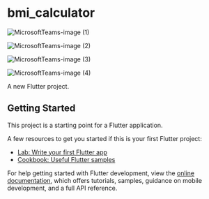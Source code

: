 # bmi_calculator
![MicrosoftTeams-image (1)](https://user-images.githubusercontent.com/91416868/201274841-06b6f1dd-7de9-4c77-b825-d3e648ac3302.png)


![MicrosoftTeams-image (2)](https://user-images.githubusercontent.com/91416868/201274881-3608e06d-add2-410f-9e6c-86533eb0c443.png)


![MicrosoftTeams-image (3)](https://user-images.githubusercontent.com/91416868/201274923-045a9947-2588-4e52-828f-75280c2aeef2.png)



![MicrosoftTeams-image (4)](https://user-images.githubusercontent.com/91416868/201274940-0eb78231-550a-433f-8dff-d8f75a7c53b2.png)


A new Flutter project.

## Getting Started

This project is a starting point for a Flutter application.

A few resources to get you started if this is your first Flutter project:

- [Lab: Write your first Flutter app](https://docs.flutter.dev/get-started/codelab)
- [Cookbook: Useful Flutter samples](https://docs.flutter.dev/cookbook)

For help getting started with Flutter development, view the
[online documentation](https://docs.flutter.dev/), which offers tutorials,
samples, guidance on mobile development, and a full API reference.
